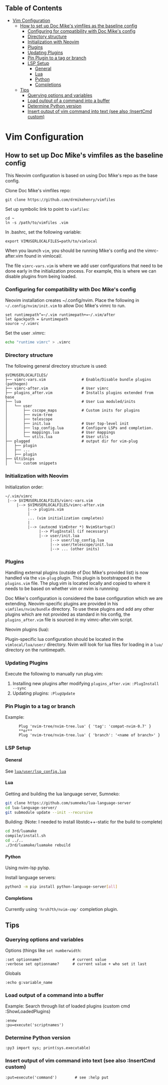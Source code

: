 [//]: tocstart
Table of Contents
-----------------
* [Vim Configuration](#vim-configuration)
  * [How to set up Doc Mike's vimfiles as the baseline config](#how-to-set-up-doc-mike's-vimfiles-as-the-baseline-config)
    * [Configuring for compatibility with Doc Mike's config](#configuring-for-compatibility-with-doc-mike's-config)
    * [Directory structure](#directory-structure)
    * [Initialization with Neovim](#initialization-with-neovim)
    * [Plugins](#plugins)
    * [Updating Plugins](#updating-plugins)
    * [Pin Plugin to a tag or branch](#pin-plugin-to-a-tag-or-branch)
    * [LSP Setup](#lsp-setup)
      * [General](#general)
      * [Lua](#lua)
      * [Python](#python)
      * [Completions](#completions)
  * [Tips](#tips)
    * [Querying options and variables](#querying-options-and-variables)
    * [Load output of a command into a buffer](#load-output-of-a-command-into-a-buffer)
    * [Determine Python version](#determine-python-version)
    * [Insert output of vim command into text (see also :InsertCmd custom)](#insert-output-of-vim-command-into-text-(see-also-:insertcmd-custom))

[//]: tocend

# Vim Configuration

## How to set up Doc Mike's vimfiles as the baseline config

This Neovim configuration is based on using Doc Mike's repo as the base config.

Clone Doc Mike's vimfiles repo:

    git clone https://github.com/drmikehenry/vimfiles

Set up symbolic link to point to `vimfiles`:

    cd ~
    ln -s /path/to/vimfiles .vim

In .bashrc, set the following variable:

    export VIMUSERLOCALFILES=path/to/vimlocal

When you launch `vim`, you should be running Mike's config and the
vimrc-after.vim found in vimlocal/.

The file `vimrc-vars.vim` is where we add user configurations that need to be
done early in the initialization process. For example, this is where we can
disable plugins from being loaded.

### Configuring for compatibility with Doc Mike's config

Neovim installation creates ~/.config/nvim.
Place the following in `~/.config/nvim/init.vim` to allow Doc Mike's vimrc to
run.

```vim
set runtimepath^=~/.vim runtimepath+=~/.vim/after
let &packpath = &runtimepath
source ~/.vimrc
```

Set the user .vimrc:
```bash
echo "runtime vimrc" > .vimrc
```

### Directory structure

The following general directory structure is used:

```
$VIMUSERLOCALFILES/
├── vimrc-vars.vim                # Enable/Disable bundle plugins (pathogen)
├── vimrc-after.vim               # User vimrc
├── plugins_after.vim             # Installs plugins extended from base
├── lua                           # User Lua moduled/inits
│   └── user
│       ├── cscope_maps           # Custom inits for plugins
│       ├── nvim-tree
│       ├── telescope
│       ├── init.lua              # User top-level init
│       ├── lsp_config.lua        # Configure LSPs and completion.
│       ├── mappings.lua          # User mappings
│       └── utils.lua             # User utils
├── plugged                       # output dir for vim-plug
│   ├── plugin
│   ├── ...
│   ├── plugin
├── UltiSnips
│   └── custom snippets
```

### Initialization with Neovim

Initialization order:

```
~/.vim/vimrc
 |--> $VIMUSERLOCALFILES/vimrc-vars.vim
     |--> $VIMUSERLOCALFILES/vimrc-after.vim
          |--> plugins.vim
          |
          ... (vim initialization completes)
          |
          |--> (autocmd VimEnter *) NvimStartup()
               |--> PlugInstall (if necessary)
               |--> user/init.lua
                    |--> user/lsp_config.lua
                    |--> user/telescope/init.lua
                    |--> ... (other inits)
```

### Plugins

Handling external plugins (outside of Doc Mike's provided list) is now handled
via the `vim-plug` plugin. This plugin is bootstrapped in the `plugins.vim`
file. The plug.vim is located locally and copied to where it needs to be based
on whether vim or nvim is runnning: 

Doc Mike's configuration is considered the base configuration which we are
extending.  Neovim-specific plugins are provided in his `vimfiles/nvim/bundle`
directory. To use these plugins and add any other plugins which are not
provided as standard in his config, the `plugins_after.vim` file is sourced in
my vimrc-after.vim script.

Neovim plugins (lua):

Plugin-specific lua configuration should be located in the `vimlocal/lua/user/`
directory. Nvim will look for lua files for loading in a `lua/` directory on the
runtimepath.

### Updating Plugins

Execute the following to manually run plug.vim:

1. Installing new plugins after modifying `plugins_after.vim`:  `:PlugInstall --sync`
2. Updating plugins: `:PlugUpdate`

### Pin Plugin to a tag or branch

Example:

```vim
      Plug 'nvim-tree/nvim-tree.lua' { 'tag': 'compat-nvim-0.7' }
      **or**
      Plug 'nvim-tree/nvim-tree.lua' { 'branch': '<name of branch>' }
```

### LSP Setup

#### General

See [`lua/user/lsp_config.lua`](lua/user/lsp_config.lua)

#### Lua

Getting and building the lua language server, Sumneko:

```bash
git clone https://github.com/sumneko/lua-language-server
cd lua-language-server/
git submodule update --init --recursive
```

Building:
(Note: I needed to install libstdc++-static for the build to complete)

```bash
cd 3rd/luamake
compile/install.sh
cd ../..
./3rd/luamake/luamake rebuild
```

#### Python

Using nvim-lsp pylsp.

Install language servers:
```bash
python3 -m pip install python-language-server[all]
```

#### Completions

Currently using `'hrsh7th/nvim-cmp'` completion plugin.

## Tips

### Querying options and variables

Options (things like `set numberwidth`:

    :set optionname?              # current value
    :verbose set optionname?      # current value + who set it last

Globals

    :echo g:variable_name

### Load output of a command into a buffer

Example: Search through list of loaded plugins  (custom cmd :ShowLoadedPlugins)

    :enew
    :pu=execute('scriptnames')

### Determine Python version

    :py3 import sys; print(sys.executable)

### Insert output of vim command into text (see also :InsertCmd custom)

    :put=execute('command')        # see :help put


